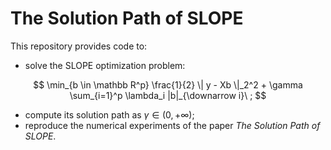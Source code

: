# The Solution Path of SLOPE

This repository provides code to:

- solve the SLOPE optimization problem:

$$
\min_{b \in \mathbb R^p} \frac{1}{2} \| y - Xb \|_2^2 + \gamma \sum_{i=1}^p \lambda_i |b|_{\downarrow i}\ ;
$$

- compute its solution path as $\gamma \in (0, +\infty)$;
- reproduce the numerical experiments of the paper *The Solution Path of SLOPE*.
